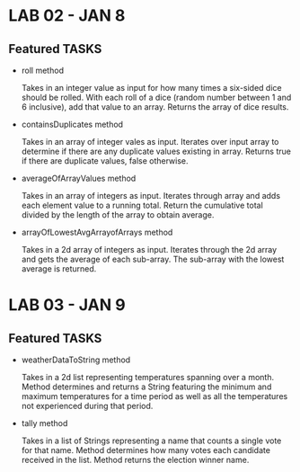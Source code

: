 # LAB 02 - JAN 8

## Featured TASKS
- roll method

  Takes in an integer value as input for how many times a six-sided dice should be rolled.  With each roll of a dice (random number between 1 and 6 inclusive), add that value to an array.  Returns the array of dice results.
  
- containsDuplicates method
  
  Takes in an array of integer vales as input.  Iterates over input array to determine if there are any duplicate values existing in array.  Returns true if there are duplicate values, false otherwise.
 
- averageOfArrayValues method

  Takes in an array of integers as input.  Iterates through array and adds each element value to a running total.  Return the cumulative total divided by the length of the array to obtain average.
  
- arrayOfLowestAvgArrayofArrays method

  Takes in a 2d array of integers as input.  Iterates through the 2d array and gets the average of each sub-array.  The sub-array with the lowest average is returned.

# LAB 03 - JAN 9

## Featured TASKS

- weatherDataToString method
  
  Takes in a 2d list representing temperatures spanning over a month.  Method determines and returns a String featuring the minimum and maximum temperatures for a time period as well as all the temperatures not experienced during that period.
  
- tally method
  
  Takes in a list of Strings representing a name that counts a single vote for that name.  Method determines how many votes each candidate received in the list.  Method returns the election winner name.
